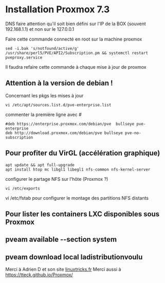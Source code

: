 # Installation Proxmox 7.3
DNS faire attention qu'il soit bien défini sur l'IP de la BOX (souvent 192.168.1.1) et non sur le 127.0.0.1

Faire cette commande connecté en root sur la machine proxmox
```
sed -i.bak 's/notfound/active/g' /usr/share/perl5/PVE/API2/Subscription.pm && systemctl restart pveproxy.service
```
Il faudra refaire cette commande à chaque mise à jour de proxmox

## Attention à la version de debian !
Concernant les pkgs les mises à jour
```
vi /etc/apt/sources.list.d/pve-enterprise.list
```
commenter la première ligne avec #
```
#deb https://enterprise.proxmox.com/debian/pve  bullseye pve-enterprise
deb http://download.proxmox.com/debian/pve bullseye pve-no-subscription
```
## Pour profiter du VirGL (accélération graphique)
```
apt update && apt full-upgrade
apt install htop mc libgl1 libegl1 nfs-common nfs-kernel-server
```
configurer le partage NFS sur l'hôte (Proxmox ?)
```
vi /etc/exports
```

vi /etc/fstab pour configurer le montage des partitions NFS distants


## Pour lister les containers LXC disponibles sous Proxmox
pveam available --section system
---
pveam download local ladistributionvoulu
---

Merci à Adrien D et son site [linuxtricks.fr](https://www.linuxtricks.fr)
Merci aussi à https://tteck.github.io/Proxmox/

